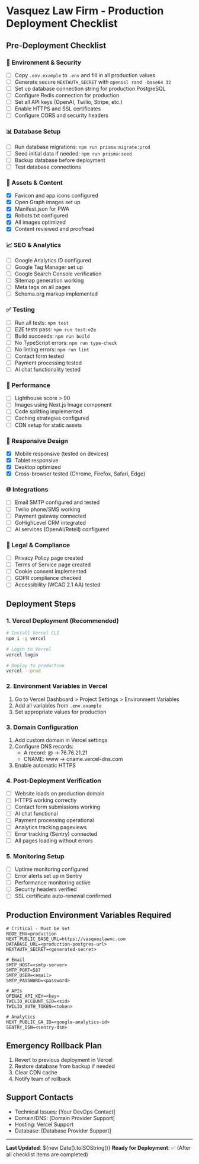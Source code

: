# Vasquez Law Firm - Production Deployment Checklist

## Pre-Deployment Checklist

### 🔐 Environment & Security

- [ ] Copy `.env.example` to `.env` and fill in all production values
- [ ] Generate secure `NEXTAUTH_SECRET` with `openssl rand -base64 32`
- [ ] Set up database connection string for production PostgreSQL
- [ ] Configure Redis connection for production
- [ ] Set all API keys (OpenAI, Twilio, Stripe, etc.)
- [ ] Enable HTTPS and SSL certificates
- [ ] Configure CORS and security headers

### 📊 Database Setup

- [ ] Run database migrations: `npm run prisma:migrate:prod`
- [ ] Seed initial data if needed: `npm run prisma:seed`
- [ ] Backup database before deployment
- [ ] Test database connections

### 🎨 Assets & Content

- [x] Favicon and app icons configured
- [x] Open Graph images set up
- [x] Manifest.json for PWA
- [x] Robots.txt configured
- [x] All images optimized
- [x] Content reviewed and proofread

### 📈 SEO & Analytics

- [ ] Google Analytics ID configured
- [ ] Google Tag Manager set up
- [ ] Google Search Console verification
- [ ] Sitemap generation working
- [ ] Meta tags on all pages
- [ ] Schema.org markup implemented

### ✅ Testing

- [ ] Run all tests: `npm test`
- [ ] E2E tests pass: `npm run test:e2e`
- [ ] Build succeeds: `npm run build`
- [ ] No TypeScript errors: `npm run type-check`
- [ ] No linting errors: `npm run lint`
- [ ] Contact form tested
- [ ] Payment processing tested
- [ ] AI chat functionality tested

### 🚀 Performance

- [ ] Lighthouse score > 90
- [ ] Images using Next.js Image component
- [ ] Code splitting implemented
- [ ] Caching strategies configured
- [ ] CDN setup for static assets

### 📱 Responsive Design

- [x] Mobile responsive (tested on devices)
- [x] Tablet responsive
- [x] Desktop optimized
- [x] Cross-browser tested (Chrome, Firefox, Safari, Edge)

### 🌐 Integrations

- [ ] Email SMTP configured and tested
- [ ] Twilio phone/SMS working
- [ ] Payment gateway connected
- [ ] GoHighLevel CRM integrated
- [ ] AI services (OpenAI/Retell) configured

### 📝 Legal & Compliance

- [ ] Privacy Policy page created
- [ ] Terms of Service page created
- [ ] Cookie consent implemented
- [ ] GDPR compliance checked
- [ ] Accessibility (WCAG 2.1 AA) tested

## Deployment Steps

### 1. Vercel Deployment (Recommended)

```bash
# Install Vercel CLI
npm i -g vercel

# Login to Vercel
vercel login

# Deploy to production
vercel --prod
```

### 2. Environment Variables in Vercel

1. Go to Vercel Dashboard > Project Settings > Environment Variables
2. Add all variables from `.env.example`
3. Set appropriate values for production

### 3. Domain Configuration

1. Add custom domain in Vercel settings
2. Configure DNS records:
   - A record: @ → 76.76.21.21
   - CNAME: www → cname.vercel-dns.com
3. Enable automatic HTTPS

### 4. Post-Deployment Verification

- [ ] Website loads on production domain
- [ ] HTTPS working correctly
- [ ] Contact form submissions working
- [ ] AI chat functional
- [ ] Payment processing operational
- [ ] Analytics tracking pageviews
- [ ] Error tracking (Sentry) connected
- [ ] All pages loading without errors

### 5. Monitoring Setup

- [ ] Uptime monitoring configured
- [ ] Error alerts set up in Sentry
- [ ] Performance monitoring active
- [ ] Security headers verified
- [ ] SSL certificate auto-renewal confirmed

## Production Environment Variables Required

```env
# Critical - Must be set
NODE_ENV=production
NEXT_PUBLIC_BASE_URL=https://vasquezlawnc.com
DATABASE_URL=<production-postgres-url>
NEXTAUTH_SECRET=<generated-secret>

# Email
SMTP_HOST=<smtp-server>
SMTP_PORT=587
SMTP_USER=<email>
SMTP_PASSWORD=<password>

# APIs
OPENAI_API_KEY=<key>
TWILIO_ACCOUNT_SID=<sid>
TWILIO_AUTH_TOKEN=<token>

# Analytics
NEXT_PUBLIC_GA_ID=<google-analytics-id>
SENTRY_DSN=<sentry-dsn>
```

## Emergency Rollback Plan

1. Revert to previous deployment in Vercel
2. Restore database from backup if needed
3. Clear CDN cache
4. Notify team of rollback

## Support Contacts

- Technical Issues: [Your DevOps Contact]
- Domain/DNS: [Domain Provider Support]
- Hosting: Vercel Support
- Database: [Database Provider Support]

---

**Last Updated**: ${new Date().toISOString()}
**Ready for Deployment**: ✅ (After all checklist items are completed)
